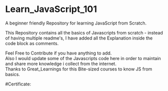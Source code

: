 # Learn_JavaScript_101
A beginner friendly Repository for learning JavaScript from Scratch.

This Repository contains all the basics of Javascripts from scratch - instead of having multiple readme's,
I have added all the Explanation inside the code block as comments.

Feel Free to Contribute if you have anything to add.<br>
Also I would update some of the Javascripts code here in order to maintain and share more knowledge i collect from the internet.<br>
Thanks to Great_Learnings for this Bite-sized courses to know JS from basics.

#Certificate:
